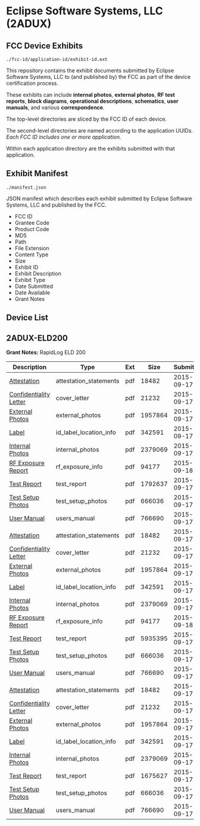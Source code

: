 # Eclipse Software Systems, LLC (2ADUX)
## FCC Device Exhibits

```
./fcc-id/application-id/exhibit-id.ext
```

This repository contains the exhibit documents submitted by Eclipse Software Systems, LLC to (and published by) the FCC as part of the device certification process.

These exhibits can include **internal photos**, **external photos**, **RF test reports**, **block diagrams**, **operational descriptions**, **schematics**, **user manuals**, and various **correspondence**.

The top-level directories are sliced by the FCC ID of each device.

The second-level directories are named according to the application UUIDs. *Each FCC ID includes one or more application.*

Within each application directory are the exhibits submitted with that application. 

## Exhibit Manifest

```
./manifest.json
```

JSON manifest which describes each exhibit submitted by Eclipse Software Systems, LLC and published by the FCC.

- FCC ID
- Grantee Code
- Product Code
- MD5
- Path
- File Extension
- Content Type
- Size
- Exhibit ID
- Exhibit Description
- Exhibit Type
- Date Submitted
- Date Available
- Grant Notes

## Device List
## 2ADUX-ELD200
**Grant Notes:** RapidLog ELD 200

| Description | Type | Ext | Size | Submitted | Available |
| ----------- | ---- | --- | ---- | --------- | --------- |
| [Attestation](2ADUX-ELD200/e871d600a1c6fa371148c6877de2fbaf/2752157.pdf) | attestation_statements | pdf | 18482 | 2015-09-17 | 2015-09-17 |
| [Confidentiality Letter](2ADUX-ELD200/e871d600a1c6fa371148c6877de2fbaf/2752187.pdf) | cover_letter | pdf | 21232 | 2015-09-17 | 2015-09-17 |
| [External Photos](2ADUX-ELD200/e871d600a1c6fa371148c6877de2fbaf/2752158.pdf) | external_photos | pdf | 1957864 | 2015-09-17 | 2015-09-17 |
| [Label](2ADUX-ELD200/e871d600a1c6fa371148c6877de2fbaf/2752156.pdf) | id_label_location_info | pdf | 342591 | 2015-09-17 | 2015-09-17 |
| [Internal Photos](2ADUX-ELD200/e871d600a1c6fa371148c6877de2fbaf/2752164.pdf) | internal_photos | pdf | 2379069 | 2015-09-17 | 2015-09-17 |
| [RF Exposure Report](2ADUX-ELD200/e871d600a1c6fa371148c6877de2fbaf/2753951.pdf) | rf_exposure_info | pdf | 94177 | 2015-09-18 | 2015-09-17 |
| [Test Report](2ADUX-ELD200/e871d600a1c6fa371148c6877de2fbaf/2752175.pdf) | test_report | pdf | 1792637 | 2015-09-17 | 2015-09-17 |
| [Test Setup Photos](2ADUX-ELD200/e871d600a1c6fa371148c6877de2fbaf/2752162.pdf) | test_setup_photos | pdf | 666036 | 2015-09-17 | 2015-09-17 |
| [User Manual](2ADUX-ELD200/e871d600a1c6fa371148c6877de2fbaf/2752163.pdf) | users_manual | pdf | 766690 | 2015-09-17 | 2015-09-17 |
| [Attestation](2ADUX-ELD200/cf70f9b72c141370318fdf4f5d423eb9/2752157.pdf) | attestation_statements | pdf | 18482 | 2015-09-17 | 2015-09-17 |
| [Confidentiality Letter](2ADUX-ELD200/cf70f9b72c141370318fdf4f5d423eb9/2752187.pdf) | cover_letter | pdf | 21232 | 2015-09-17 | 2015-09-17 |
| [External Photos](2ADUX-ELD200/cf70f9b72c141370318fdf4f5d423eb9/2752158.pdf) | external_photos | pdf | 1957864 | 2015-09-17 | 2015-09-17 |
| [Label](2ADUX-ELD200/cf70f9b72c141370318fdf4f5d423eb9/2752156.pdf) | id_label_location_info | pdf | 342591 | 2015-09-17 | 2015-09-17 |
| [Internal Photos](2ADUX-ELD200/cf70f9b72c141370318fdf4f5d423eb9/2752164.pdf) | internal_photos | pdf | 2379069 | 2015-09-17 | 2015-09-17 |
| [RF Exposure Report](2ADUX-ELD200/cf70f9b72c141370318fdf4f5d423eb9/2753951.pdf) | rf_exposure_info | pdf | 94177 | 2015-09-18 | 2015-09-17 |
| [Test Report](2ADUX-ELD200/cf70f9b72c141370318fdf4f5d423eb9/2752188.pdf) | test_report | pdf | 5935395 | 2015-09-17 | 2015-09-17 |
| [Test Setup Photos](2ADUX-ELD200/cf70f9b72c141370318fdf4f5d423eb9/2752162.pdf) | test_setup_photos | pdf | 666036 | 2015-09-17 | 2015-09-17 |
| [User Manual](2ADUX-ELD200/cf70f9b72c141370318fdf4f5d423eb9/2752163.pdf) | users_manual | pdf | 766690 | 2015-09-17 | 2015-09-17 |
| [Attestation](2ADUX-ELD200/4428c20f656c404abf7be369a1835839/2752157.pdf) | attestation_statements | pdf | 18482 | 2015-09-17 | 2015-09-17 |
| [Confidentiality Letter](2ADUX-ELD200/4428c20f656c404abf7be369a1835839/2752187.pdf) | cover_letter | pdf | 21232 | 2015-09-17 | 2015-09-17 |
| [External Photos](2ADUX-ELD200/4428c20f656c404abf7be369a1835839/2752158.pdf) | external_photos | pdf | 1957864 | 2015-09-17 | 2015-09-17 |
| [Label](2ADUX-ELD200/4428c20f656c404abf7be369a1835839/2752156.pdf) | id_label_location_info | pdf | 342591 | 2015-09-17 | 2015-09-17 |
| [Internal Photos](2ADUX-ELD200/4428c20f656c404abf7be369a1835839/2752164.pdf) | internal_photos | pdf | 2379069 | 2015-09-17 | 2015-09-17 |
| [Test Report](2ADUX-ELD200/4428c20f656c404abf7be369a1835839/2752192.pdf) | test_report | pdf | 1675627 | 2015-09-17 | 2015-09-17 |
| [Test Setup Photos](2ADUX-ELD200/4428c20f656c404abf7be369a1835839/2752162.pdf) | test_setup_photos | pdf | 666036 | 2015-09-17 | 2015-09-17 |
| [User Manual](2ADUX-ELD200/4428c20f656c404abf7be369a1835839/2752163.pdf) | users_manual | pdf | 766690 | 2015-09-17 | 2015-09-17 |
